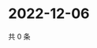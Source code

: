 # 2022-12-06

共 0 条

<!-- BEGIN WEIBO -->
<!-- 最后更新时间 Tue Dec 06 2022 13:00:56 GMT+0800 (China Standard Time) -->

<!-- END WEIBO -->
